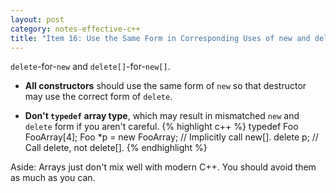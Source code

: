 ```yaml
---
layout: post
category: notes-effective-c++
title: "Item 16: Use the Same Form in Corresponding Uses of new and delete"
---
```


`delete`-for-`new` and `delete[]`-for-`new[]`.

* **All constructors** should use the same form of `new` so that destructor may use the correct form of `delete`.

* **Don't `typedef` array type**, which may result in mismatched `new` and `delete` form if you aren't careful.
{% highlight c++ %}
typedef Foo FooArray[4];
Foo *p = new FooArray;  // Implicitly call new[].
delete p;  // Call delete, not delete[].
{% endhighlight %}

Aside: Arrays just don't mix well with modern C++.  You should avoid them as much as you can.
